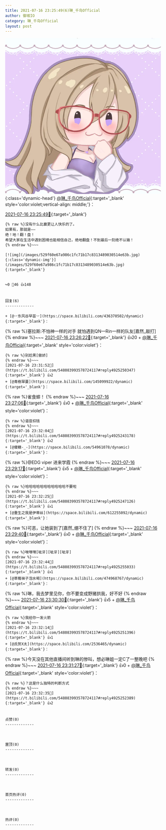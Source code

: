 ```yaml
---
title: 2021-07-16 23:25:49(6)琳_千鸟Official
author: 御坂IO
category: 琳_千鸟Official
layout: post
---
```


![img](/images/c0a88f85ebd0d056f37b114e0748e69556c8b488.jpg){:class='dynamic-head'}
[@琳_千鸟Official](https://space.bilibili.com/1620923329/dynamic){:target='_blank' style='color:violet;vertical-align: middle;'}：

[2021-07-16 23:25:49🔗](https://t.bilibili.com/548083993578724117){:target='_blank'}

~~~
{% raw %}没有什么比赢更让人快乐的了。
如果有，那就是——
绝！地！翻！盘！
希望大家在生活中遇到困境也能相信自己，绝地翻盘！不到最后一刻绝不认输！
{% endraw %}~~~

[![img](/images/529f60e67a986c1fc71b17c8313489030514e63b.jpg){:class='dynamic-img'}](/images/529f60e67a986c1fc71b17c8313489030514e63b.jpg){:target='_blank'}


↪️0 💬46 👍148


回复(6)
-------------

+ [@丷东风谷早苗丷](https://space.bilibili.com/436370502/dynamic){:target='_blank'}：
~~~
{% raw %}塞拉斯:不怕神一样的对手 就怕遇到QN—Rin一样的队友[嘉然_敲打]
{% endraw %}~~~
[2021-07-16 23:26:22🔗](https://t.bilibili.com/548083993578724117#reply4925196788){:target='_blank'} 👍20
    + [@琳_千鸟Official](https://space.bilibili.com/1620923329/dynamic){:target='_blank' style='color:violet'}：
~~~
{% raw %}别尬黑[傲娇]
{% endraw %}~~~
[2021-07-16 23:31:52🔗](https://t.bilibili.com/548083993578724117#reply4925250347){:target='_blank'} 👍2
+ [@青樹翠蔓](https://space.bilibili.com/145099922/dynamic){:target='_blank'}：
~~~
{% raw %}雀食蟀！
{% endraw %}~~~
[2021-07-16 23:27:06🔗](https://t.bilibili.com/548083993578724117#reply4925203924){:target='_blank'} 👍0
    + [@琳_千鸟Official](https://space.bilibili.com/1620923329/dynamic){:target='_blank' style='color:violet'}：
~~~
{% raw %}谐音扣钱
{% endraw %}~~~
[2021-07-16 23:32:04🔗](https://t.bilibili.com/548083993578724117#reply4925243178){:target='_blank'} 👍2
+ [@傻糖-_-](https://space.bilibili.com/54961078/dynamic){:target='_blank'}：
~~~
{% raw %}@EDG viper 进来学霞
{% endraw %}~~~
[2021-07-16 23:29:17🔗](https://t.bilibili.com/548083993578724117#reply4925219230){:target='_blank'} 👍5
    + [@琳_千鸟Official](https://space.bilibili.com/1620923329/dynamic){:target='_blank' style='color:violet'}：
~~~
{% raw %}哈哈哈哈哈哈哈哈哈哈哈不要啦
{% endraw %}~~~
[2021-07-16 23:32:25🔗](https://t.bilibili.com/548083993578724117#reply4925247126){:target='_blank'} 👍1
+ [@重生之我是伊蒂丝](https://space.bilibili.com/612255092/dynamic){:target='_blank'}：
~~~
{% raw %}可恶，让她装到了[嘉然_绷不住了]
{% endraw %}~~~
[2021-07-16 23:29:40🔗](https://t.bilibili.com/548083993578724117#reply4925230194){:target='_blank'} 👍0
    + [@琳_千鸟Official](https://space.bilibili.com/1620923329/dynamic){:target='_blank' style='color:violet'}：
~~~
{% raw %}唉嘿嘿[呲牙][呲牙][呲牙]
{% endraw %}~~~
[2021-07-16 23:32:44🔗](https://t.bilibili.com/548083993578724117#reply4925255033){:target='_blank'} 👍1
+ [@草莓袜子泡水喝](https://space.bilibili.com/474968767/dynamic){:target='_blank'}：
~~~
{% raw %}‍‍琳，我去梦里见你，你不要变成野猪拱我，好不好
{% endraw %}~~~
[2021-07-16 23:30:30🔗](https://t.bilibili.com/548083993578724117#reply4925236303){:target='_blank'} 👍5
    + [@琳_千鸟Official](https://space.bilibili.com/1620923329/dynamic){:target='_blank' style='color:violet'}：
~~~
{% raw %}我给你一发火箭
{% endraw %}~~~
[2021-07-16 23:32:14🔗](https://t.bilibili.com/548083993578724117#reply4925251396){:target='_blank'} 👍1
+ [@氏贺X太](https://space.bilibili.com/2536465/dynamic){:target='_blank'}：
~~~
{% raw %}今天没在其他直播间听到琳的惨叫，想必琳姐一定C了一整晚吧
{% endraw %}~~~
[2021-07-16 23:31:27🔗](https://t.bilibili.com/548083993578724117#reply4925239142){:target='_blank'} 👍0
    + [@琳_千鸟Official](https://space.bilibili.com/1620923329/dynamic){:target='_blank' style='color:violet'}：
~~~
{% raw %}？这是什么独特的判断方式
{% endraw %}~~~
[2021-07-16 23:32:35🔗](https://t.bilibili.com/548083993578724117#reply4925252389){:target='_blank'} 👍2


点赞(0)
-------------



置顶(0)
-------------



转发(0)
-------------



首页热评(0)
-------------



热评(0)
-------------



